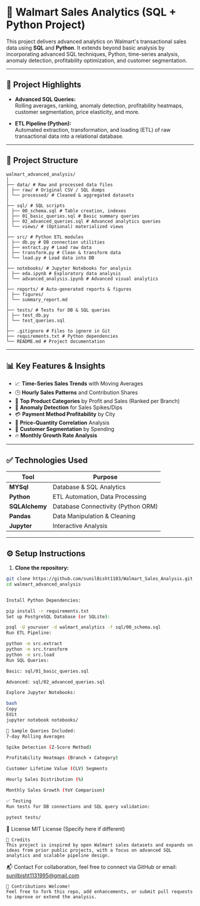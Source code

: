# 🛒 Walmart Sales Analytics (SQL + Python Project)


This project delivers advanced analytics on Walmart's transactional sales data using **SQL** and **Python**. It extends beyond basic analysis by incorporating advanced SQL techniques, Python, time-series analysis, anomaly detection, profitability optimization, and customer segmentation.

---

## 📌 Project Highlights

- **Advanced SQL Queries:**  
  Rolling averages, ranking, anomaly detection, profitability heatmaps, customer segmentation, price elasticity, and more.
  
- **ETL Pipeline (Python):**  
  Automated extraction, transformation, and loading (ETL) of raw transactional data into a relational database.

---

## 📂 Project Structure
```plaintext
walmart_advanced_analysis/
│
├── data/ # Raw and processed data files
│ ├── raw/ # Original CSV / SQL dumps
│ └── processed/ # Cleaned & aggregated datasets
│
├── sql/ # SQL scripts
│ ├── 00_schema.sql # Table creation, indexes
│ ├── 01_basic_queries.sql # Basic summary queries
│ ├── 02_advanced_queries.sql # Advanced analytics queries
│ └── views/ # (Optional) materialized views
│
├── src/ # Python ETL modules
│ ├── db.py # DB connection utilities
│ ├── extract.py # Load raw data
│ ├── transform.py # Clean & transform data
│ └── load.py # Load data into DB
│
├── notebooks/ # Jupyter Notebooks for analysis
│ ├── eda.ipynb # Exploratory data analysis
│ └── advanced_analysis.ipynb # Advanced visual analytics
│
├── reports/ # Auto-generated reports & figures
│ ├── figures/
│ └── summary_report.md
│
├── tests/ # Tests for DB & SQL queries
│ ├── test_db.py
│ └── test_queries.sql
│
├── .gitignore # Files to ignore in Git
├── requirements.txt # Python dependencies
└── README.md # Project documentation
```
------


## 📊 Key Features & Insights

- 📈 **Time-Series Sales Trends** with Moving Averages
- 🕒 **Hourly Sales Patterns** and Contribution Shares
- 📌 **Top Product Categories** by Profit and Sales (Ranked per Branch)
- 🚨 **Anomaly Detection** for Sales Spikes/Dips
- 💳 **Payment Method Profitability** by City
- 🔗 **Price-Quantity Correlation** Analysis
- 👥 **Customer Segmentation** by Spending
- 🔥 **Monthly Growth Rate Analysis**

---

## ✅ Technologies Used

| Tool            | Purpose                             |
|-----------------|------------------------------------|
| **MYSql**       | Database & SQL Analytics            |
| **Python**      | ETL Automation, Data Processing     |
| **SQLAlchemy**  | Database Connectivity (Python ORM)  |
| **Pandas**      | Data Manipulation & Cleaning        |
| **Jupyter**     | Interactive Analysis                |

---

## ⚙️ Setup Instructions

1. **Clone the repository:**
```bash
git clone https://github.com/sunilBisht1103/Walmart_Sales_Analysis.git
cd walmart_advanced_analysis


Install Python Dependencies:

pip install -r requirements.txt
Set up PostgreSQL Database (or SQLite):

psql -U youruser -d walmart_analytics -f sql/00_schema.sql
Run ETL Pipeline:

python -m src.extract
python -m src.transform
python -m src.load
Run SQL Queries:

Basic: sql/01_basic_queries.sql

Advanced: sql/02_advanced_queries.sql

Explore Jupyter Notebooks:

bash
Copy
Edit
jupyter notebook notebooks/

🚀 Sample Queries Included:
7-day Rolling Averages

Spike Detection (Z-Score Method)

Profitability Heatmaps (Branch × Category)

Customer Lifetime Value (CLV) Segments

Hourly Sales Distribution (%)

Monthly Sales Growth (YoY Comparison)

✅ Testing
Run tests for DB connections and SQL query validation:

pytest tests/

```
📄 License
MIT License (Specify here if different)
```
🙌 Credits
This project is inspired by open Walmart sales datasets and expands on ideas from prior public projects, with a focus on advanced SQL analytics and scalable pipeline design.
```
📬 Contact
For collaboration, feel free to connect via GitHub or email: sunilbisht1131995@gmail.com
```
🌟 Contributions Welcome!
Feel free to fork this repo, add enhancements, or submit pull requests to improve or extend the analysis.

